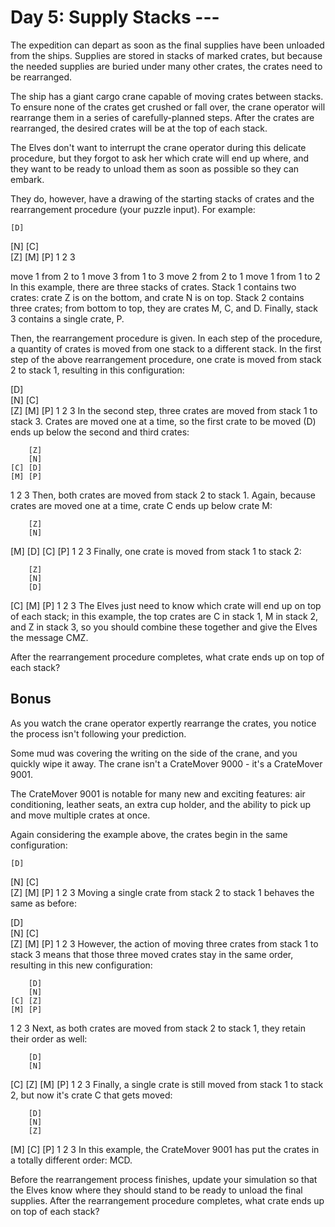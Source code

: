 # Day 5: Supply Stacks ---

The expedition can depart as soon as the final supplies have been unloaded from the ships. Supplies are stored in stacks of marked crates, but because the needed supplies are buried under many other crates, the crates need to be rearranged.

The ship has a giant cargo crane capable of moving crates between stacks. To ensure none of the crates get crushed or fall over, the crane operator will rearrange them in a series of carefully-planned steps. After the crates are rearranged, the desired crates will be at the top of each stack.

The Elves don't want to interrupt the crane operator during this delicate procedure, but they forgot to ask her which crate will end up where, and they want to be ready to unload them as soon as possible so they can embark.

They do, however, have a drawing of the starting stacks of crates and the rearrangement procedure (your puzzle input). For example:

    [D]

[N] [C]  
[Z] [M] [P]
1 2 3

move 1 from 2 to 1
move 3 from 1 to 3
move 2 from 2 to 1
move 1 from 1 to 2
In this example, there are three stacks of crates. Stack 1 contains two crates: crate Z is on the bottom, and crate N is on top. Stack 2 contains three crates; from bottom to top, they are crates M, C, and D. Finally, stack 3 contains a single crate, P.

Then, the rearrangement procedure is given. In each step of the procedure, a quantity of crates is moved from one stack to a different stack. In the first step of the above rearrangement procedure, one crate is moved from stack 2 to stack 1, resulting in this configuration:

[D]  
[N] [C]  
[Z] [M] [P]
1 2 3
In the second step, three crates are moved from stack 1 to stack 3. Crates are moved one at a time, so the first crate to be moved (D) ends up below the second and third crates:

        [Z]
        [N]
    [C] [D]
    [M] [P]

1 2 3
Then, both crates are moved from stack 2 to stack 1. Again, because crates are moved one at a time, crate C ends up below crate M:

        [Z]
        [N]

[M] [D]
[C] [P]
1 2 3
Finally, one crate is moved from stack 1 to stack 2:

        [Z]
        [N]
        [D]

[C] [M] [P]
1 2 3
The Elves just need to know which crate will end up on top of each stack; in this example, the top crates are C in stack 1, M in stack 2, and Z in stack 3, so you should combine these together and give the Elves the message CMZ.

After the rearrangement procedure completes, what crate ends up on top of each stack?

## Bonus

As you watch the crane operator expertly rearrange the crates, you notice the process isn't following your prediction.

Some mud was covering the writing on the side of the crane, and you quickly wipe it away. The crane isn't a CrateMover 9000 - it's a CrateMover 9001.

The CrateMover 9001 is notable for many new and exciting features: air conditioning, leather seats, an extra cup holder, and the ability to pick up and move multiple crates at once.

Again considering the example above, the crates begin in the same configuration:

    [D]

[N] [C]  
[Z] [M] [P]
1 2 3
Moving a single crate from stack 2 to stack 1 behaves the same as before:

[D]  
[N] [C]  
[Z] [M] [P]
1 2 3
However, the action of moving three crates from stack 1 to stack 3 means that those three moved crates stay in the same order, resulting in this new configuration:

        [D]
        [N]
    [C] [Z]
    [M] [P]

1 2 3
Next, as both crates are moved from stack 2 to stack 1, they retain their order as well:

        [D]
        [N]

[C] [Z]
[M] [P]
1 2 3
Finally, a single crate is still moved from stack 1 to stack 2, but now it's crate C that gets moved:

        [D]
        [N]
        [Z]

[M] [C] [P]
1 2 3
In this example, the CrateMover 9001 has put the crates in a totally different order: MCD.

Before the rearrangement process finishes, update your simulation so that the Elves know where they should stand to be ready to unload the final supplies. After the rearrangement procedure completes, what crate ends up on top of each stack?

